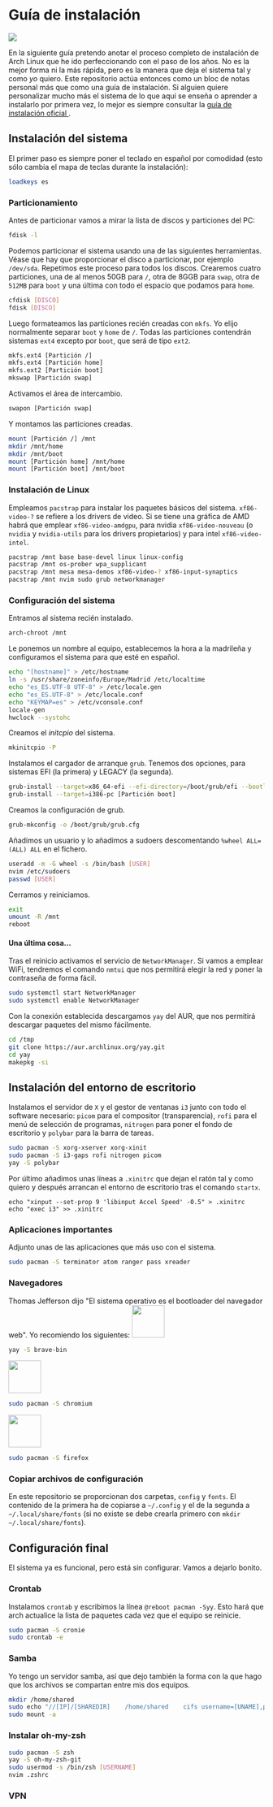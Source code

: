 # Guía de instalación
<img src="https://www.archlinux.org/static/logos/archlinux-logo-dark-90dpi.ebdee92a15b3.png"></img>

En la siguiente guía pretendo anotar el proceso completo de instalación de Arch Linux que he ido perfeccionando con el paso de los años. No es la mejor forma ni la más rápida, pero es la manera que deja el sistema tal y como *yo* quiero. Este repositorio actúa entonces como un bloc de notas personal más que como una guía de instalación. Si alguien quiere personalizar mucho más el sistema de lo que aquí se enseña o aprender a instalarlo por primera vez, lo mejor es siempre consultar la <a href="https://wiki.archlinux.org/index.php/Installation_guide"> guía de instalación oficial </a>.
## Instalación del sistema
El primer paso es siempre poner el teclado en español por comodidad (esto sólo cambia el mapa de teclas durante la instalación):
```bash
loadkeys es
```
### Particionamiento
Antes de particionar vamos a mirar la lista de discos y particiones del PC:
```bash
fdisk -l
```

Podemos particionar el sistema usando una de las siguientes herramientas. Véase que hay que proporcionar el disco a particionar, por ejemplo `/dev/sda`. Repetimos este proceso para todos los discos. Crearemos cuatro particiones, una de al menos 50GB para `/`, otra de 8GGB para `swap`, otra de `512MB` para `boot` y una última con todo el espacio que podamos para `home`. 
```bash
cfdisk [DISCO]
fdisk [DISCO]
```

Luego formateamos las particiones recién creadas con `mkfs`. Yo elijo normalmente separar `boot` y `home` de `/`. Todas las particiones contendrán sistemas `ext4` excepto por `boot`, que será de tipo `ext2`.
```bash
mkfs.ext4 [Partición /]
mkfs.ext4 [Partición home]
mkfs.ext2 [Partición boot]
mkswap [Partición swap]
```

Activamos el área de intercambio.
```bash
swapon [Partición swap]
```

Y montamos las particiones creadas.
```bash
mount [Partición /] /mnt
mkdir /mnt/home
mkdir /mnt/boot
mount [Partición home] /mnt/home
mount [Partición boot] /mnt/boot
```

### Instalación de Linux
Empleamos `pacstrap` para instalar los paquetes básicos del sistema. `xf86-video-?` se refiere a los drivers de video. Si se tiene una gráfica de AMD habrá que emplear `xf86-video-amdgpu`, para nvidia `xf86-video-nouveau` (o `nvidia` y `nvidia-utils` para los drivers propietarios) y para intel `xf86-video-intel`.
```bash
pacstrap /mnt base base-devel linux linux-config
pacstrap /mnt os-prober wpa_supplicant
pacstrap /mnt mesa mesa-demos xf86-video-? xf86-input-synaptics
pacstrap /mnt nvim sudo grub networkmanager
```

### Configuración del sistema    
Entramos al sistema recién instalado.
```bash
arch-chroot /mnt    
```

Le ponemos un nombre al equipo, establecemos la hora a la madrileña y configuramos el sistema para que esté en español.
```bash
echo "[hostname]" > /etc/hostname
ln -s /usr/share/zoneinfo/Europe/Madrid /etc/localtime
echo "es_ES.UTF-8 UTF-8" > /etc/locale.gen
echo "es_ES.UTF-8" > /etc/locale.conf
echo "KEYMAP=es" > /etc/vconsole.conf
locale-gen
hwclock --systohc
```

Creamos el *initcpio* del sistema.
```bash
mkinitcpio -P
```

Instalamos el cargador de arranque `grub`. Tenemos dos opciones, para sistemas EFI (la primera) y LEGACY (la segunda).
```bash
grub-install --target=x86_64-efi --efi-directory=/boot/grub/efi --bootloader-id=GRUB
grub-install --target=i386-pc [Partición boot]
```

Creamos la configuración de grub.
```bash
grub-mkconfig -o /boot/grub/grub.cfg
```

Añadimos un usuario y lo añadimos a sudoers descomentando `%wheel ALL=(ALL) ALL` en el fichero.
```bash
useradd -m -G wheel -s /bin/bash [USER]
nvim /etc/sudoers
passwd [USER]
```

Cerramos y reiniciamos.
```bash
exit
umount -R /mnt
reboot
```

#### Una última cosa...

Tras el reinicio activamos el servicio de `NetworkManager`. Si vamos a emplear WiFi, tendremos el comando `nmtui` que nos permitirá elegir la red y poner la contraseña de forma fácil.
```bash
sudo systemctl start NetworkManager
sudo systemctl enable NetworkManager
```

Con la conexión establecida descargamos `yay` del AUR, que nos permitirá descargar paquetes del mismo fácilmente.
```bash
cd /tmp
git clone https://aur.archlinux.org/yay.git
cd yay
makepkg -si
```

## Instalación del entorno de escritorio

Instalamos el servidor de `X` y el gestor de ventanas `i3` junto con todo el software necesario: `picom` para el compositor (transparencia), `rofi` para el menú de selección de programas, `nitrogen` para poner el fondo de escritorio y `polybar` para la barra de tareas. 
```bash
sudo pacman -S xorg-xserver xorg-xinit
sudo pacman -S i3-gaps rofi nitrogen picom
yay -S polybar
```

Por último añadimos unas líneas a `.xinitrc` que dejan el ratón tal y como quiero y después arrancan el entorno de escritorio tras el comando `startx`.
```
echo "xinput --set-prop 9 'libinput Accel Speed' -0.5" > .xinitrc
echo "exec i3" >> .xinitrc
```

### Aplicaciones importantes
Adjunto unas de las aplicaciones que más uso con el sistema.
```bash
sudo pacman -S terminator atom ranger pass xreader
```

### Navegadores 

Thomas Jefferson dijo "El sistema operativo es el bootloader del navegador web". Yo recomiendo los siguientes:
<img src="https://brave.com/wp-content/uploads/2019/01/logotype-full-color.svg" width="64px"/>

```bash
yay -S brave-bin
```

<img src="https://www.chromium.org/_/rsrc/1438879449147/config/customLogo.gif?revision=3" width="64px"/>

```bash
sudo pacman -S chromium
```

<img src="https://d33wubrfki0l68.cloudfront.net/06185f059f69055733688518b798a0feb4c7f160/9f07a/images/product-identity-assets/firefox.png" width="64px"/>

```bash
sudo pacman -S firefox
```

### Copiar archivos de configuración
En este repositorio se proporcionan dos carpetas, `config` y `fonts`. El contenido de la primera ha de copiarse a `~/.config` y el de la segunda a `~/.local/share/fonts` (si no existe se debe crearla primero con `mkdir ~/.local/share/fonts`).

## Configuración final

El sistema ya es funcional, pero está sin configurar. Vamos a dejarlo bonito.

### Crontab
Instalamos `crontab` y escribimos la línea `@reboot pacman -Syy`. Esto hará que arch actualice la lista de paquetes cada vez que el equipo se reinicie.
```bash
sudo pacman -S cronie
sudo crontab -e
```

### Samba
Yo tengo un servidor samba, así que dejo también la forma con la que hago que los archivos se compartan entre mis dos equipos.
```bash
mkdir /home/shared
sudo echo "//[IP]/[SHAREDIR]	/home/shared	cifs username=[UNAME],password=[PASS],uid=[LOCALUSER],gid=[LOCALGROUP]	0	2" >> /etc/fstab
sudo mount -a
```

### Instalar oh-my-zsh
```bash
sudo pacman -S zsh
yay -S oh-my-zsh-git
sudo usermod -s /bin/zsh [USERNAME]
nvim .zshrc
```

### VPN

